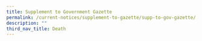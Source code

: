 ```yaml
---
title: Supplement to Government Gazette
permalink: /current-notices/supplement-to-gazette/supp-to-gov-gazette/
description: ""
third_nav_title: Death
---
```

